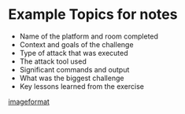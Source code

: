 # Example Topics for notes

- Name of the platform and room completed
- Context and goals of the challenge
- Type of attack that was executed
- The attack tool used
- Significant commands and output
- What was the biggest challenge
- Key lessons learned from the exercise

[imageformat](path/to/image)

